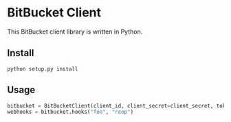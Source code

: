 # BitBucket Client

This BitBucket client library is written in Python.

## Install

    python setup.py install

## Usage
    
```python
bitbucket = BitBucketClient(client_id, client_secret=client_secret, token=token, scope=scope)
webhooks = bitbucket.hooks("foo", "reop")
```
